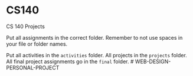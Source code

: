 # CS140
CS 140 Projects

Put all assignments in the correct folder. Remember to not use spaces in your file or folder names.

Put all activities in the ```activities``` folder. All projects in the ```projects``` folder. All final project assignments go in the ```final``` folder.
#   W E B - D E S I G N - P E R S O N A L - P R O J E C T  
 